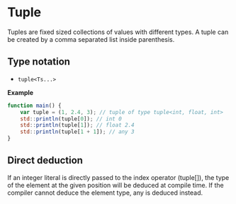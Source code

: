 # Tuple 

Tuples are fixed sized collections of values with different types. 
A tuple can be created by a comma separated list inside parenthesis.

## Type notation

- `tuple<Ts...>`

**Example**
```js
function main() {
	var tuple = (1, 2.4, 3); // tuple of type tuple<int, float, int>
	std::println(tuple[0]); // int 0 
	std::println(tuple[1]); // float 2.4
	std::println(tuple[1 + 1]); // any 3
}
```

## Direct deduction

If an integer literal is directly passed to the index operator (tuple[]), the type of the element at the given position will be deduced at compile time. If the compiler cannot deduce the element type, any is deduced instead. 